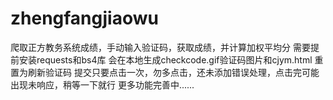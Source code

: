 # zhengfangjiaowu
爬取正方教务系统成绩，手动输入验证码，获取成绩，并计算加权平均分
需要提前安装requests和bs4库
会在本地生成checkcode.gif验证码图片和cjym.html
重置为刷新验证码
提交只要点击一次，勿多点击，还未添加错误处理，点击完可能出现未响应，稍等一下就行
更多功能完善中......
